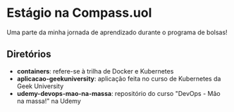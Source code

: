 # Estágio na Compass.uol
 Uma parte da minha jornada de aprendizado durante o programa de bolsas!

## Diretórios
 * __containers__: refere-se à trilha de Docker e Kubernetes
 * __aplicacao-geekuniversity__: aplicação feita no curso de Kubernetes da Geek University
 * __udemy-devops-mao-na-massa__: repositório do curso "DevOps - Mão na massa!" na Udemy